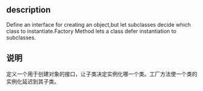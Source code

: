 ## description
Define an interface for creating an object,but let subclasses decide which class to instantiate.Factory Method lets a class defer instantiation to subclasses.

## 说明
定义一个用于创建对象的接口，让子类决定实例化哪一个类。工厂方法使一个类的实例化延迟到其子类。